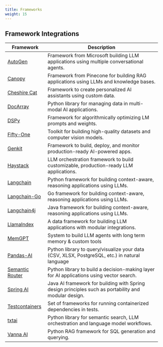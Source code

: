 ```yaml
---
title: Frameworks 
weight: 15
---
```


## Framework Integrations

| Framework                             | Description                                                                                          |
| ------------------------------------- | ---------------------------------------------------------------------------------------------------- |
| [AutoGen](./autogen/)                 | Framework from Microsoft building LLM applications using multiple conversational agents.             |
| [Canopy](./canopy/)                   | Framework from Pinecone for building RAG applications using LLMs and knowledge bases.                |
| [Cheshire Cat](./cheshire-cat/)       | Framework to create personalized AI assistants using custom data.                                    |
| [DocArray](./docarray/)               | Python library for managing data in multi-modal AI applications.                                     |
| [DSPy](./dspy/)                       | Framework for algorithmically optimizing LM prompts and weights.                                     |
| [Fifty-One](./fifty-one/)             | Toolkit for building high-quality datasets and computer vision models.                               |
| [Genkit](./genkit/)                   | Framework to build, deploy, and monitor production-ready AI-powered apps.                            |
| [Haystack](./haystack/)               | LLM orchestration framework to build customizable, production-ready LLM applications.                |
| [Langchain](./langchain/)             | Python framework for building context-aware, reasoning applications using LLMs.                      |
| [Langchain-Go](./langchain-go/)       | Go framework for building context-aware, reasoning applications using LLMs.                          |
| [Langchain4j](./langchain4j/)         | Java framework for building context-aware, reasoning applications using LLMs.                        |
| [LlamaIndex](./llama-index/)          | A data framework for building LLM applications with modular integrations.                            |
| [MemGPT](./memgpt/)                   | System to build LLM agents with long term memory & custom tools                                      |
| [Pandas-AI](./pandas-ai/)             | Python library to query/visualize your data (CSV, XLSX, PostgreSQL, etc.) in natural language        |
| [Semantic Router](./semantic-router/) | Python library to build a decision-making layer for AI applications using vector search.             |
| [Spring AI](./spring-ai/)             | Java AI framework for building with Spring design principles such as portability and modular design. |
| [Testcontainers](./testcontainers/)   | Set of frameworks for running containerized dependencies in tests.                                   |
| [txtai](./txtai/)                     | Python library for semantic search, LLM orchestration and language model workflows.                  |
| [Vanna AI](./vanna-ai/)               | Python RAG framework for SQL generation and querying.                                                |
